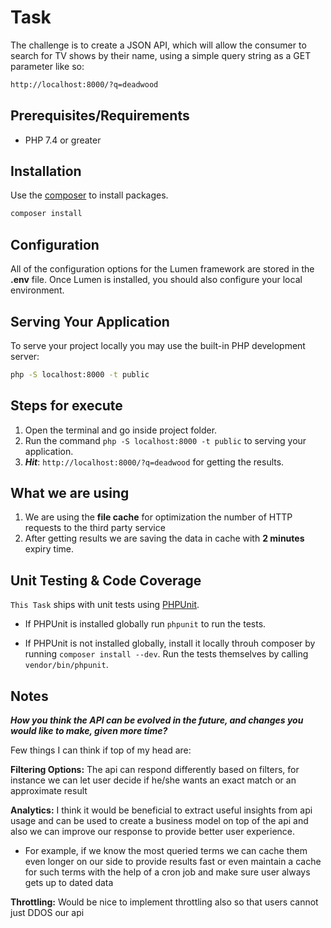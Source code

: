 # Task

The challenge is to create a JSON API, which will allow the consumer to search for TV shows by their name, using a simple query string as a GET parameter like so:

```bash
http://localhost:8000/?q=deadwood
```

## Prerequisites/Requirements

- PHP 7.4 or greater

## Installation

Use the [composer](https://getcomposer.org/) to install packages.

```bash
composer install
```

## Configuration

All of the configuration options for the Lumen framework are stored in the **.env** file. Once Lumen is installed, you should also configure your local environment.

## Serving Your Application

To serve your project locally you may use the built-in PHP development server:

```bash
php -S localhost:8000 -t public
```

## Steps for execute

1. Open the terminal and go inside project folder.
2. Run the command `php -S localhost:8000 -t public` to serving your application.
3. **_Hit_**: `http://localhost:8000/?q=deadwood` for getting the results.

## What we are using

1. We are using the **file cache** for optimization the number of HTTP requests to the third party service
2. After getting results we are saving the data in cache with **2 minutes** expiry time.

## Unit Testing & Code Coverage

`This Task` ships with unit tests using [PHPUnit](https://phpunit.de/getting-started-with-phpunit.html/).

- If PHPUnit is installed globally run `phpunit` to run the tests.

- If PHPUnit is not installed globally, install it locally throuh composer by running `composer install --dev`. Run the tests themselves by calling `vendor/bin/phpunit`.

## Notes

**_How you think the API can be evolved in the future, and changes you would like to make, given more time?_**

Few things I can think if top of my head are:

**Filtering Options:**
The api can respond differently based on filters, for instance we can let user decide if he/she wants an exact match or an approximate result

**Analytics:**
I think it would be beneficial to extract useful insights from api usage and can be used to create a business model on top of the api and also we can improve our response to provide better user experience.
- For example, if we know the most queried terms we can cache them even longer on our side to provide results fast or even maintain a cache for such terms with the help of a cron job and make sure user always gets up to dated data

**Throttling:**
Would be nice to implement throttling also so that users cannot just DDOS our api
